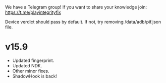 We have a Telegram group!
If you want to share your knowledge join:
https://t.me/playintegrityfix

Device verdict should pass by default.
If not, try removing /data/adb/pif.json file.

# v15.9

- Updated fingerprint.
- Updated NDK.
- Other minor fixes.
- ShadowHook is back!